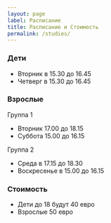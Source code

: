 ```yaml
---
layout: page
label: Расписание
title: Расписание и Стоимость
permalink: /studies/
---
```


### Дети
- Вторник в 15.30 до 16.45
- Четверг в 15.30 до 16.45

### Взрослые

Группа 1
- Вторник 17.00 до 18.15
- Суббота 15.00 до 16.15

Группа 2
- Среда в 17.15 до 18.30
- Воскресенье в 15.00 до 16.15

### Стоимость
- Дети до 18 будут 40 евро
- Взрослые 50 евро
